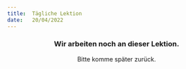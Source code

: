 ```yaml
---
title:  Tägliche Lektion
date:   20/04/2022
---
```


### <center>Wir arbeiten noch an dieser Lektion.</center>
<center>Bitte komme später zurück.</center>